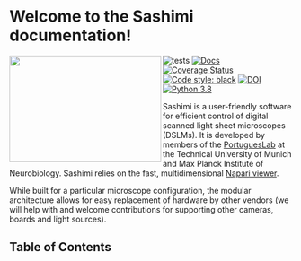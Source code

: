 # Welcome to the Sashimi documentation!

<img src="https://raw.githubusercontent.com/portugueslab/sashimi/master/sashimi/icons/main_icon.png" align="left" height="190" width="270">


![tests](https://github.com/portugueslab/sashimi/workflows/tests/badge.svg?branch=master)
[![Docs](https://img.shields.io/badge/docs-dev-brightgreen)](https://portugueslab.github.io/sashimi/)
[![Coverage Status](https://coveralls.io/repos/github/portugueslab/sashimi/badge.svg)](https://coveralls.io/github/portugueslab/sashimi)
[![Code style: black](https://img.shields.io/badge/code%20style-black-000000.svg)](https://github.com/psf/black)
[![DOI](https://zenodo.org/badge/DOI/10.5281/zenodo.4122062.svg)](https://doi.org/10.5281/zenodo.4122062)
[![Python 3.8](https://img.shields.io/badge/python-3.8-blue.svg)](https://www.python.org/)

Sashimi is a user-friendly software for efficient control of digital scanned light sheet microscopes (DSLMs).
It is developed by members of the [PortuguesLab](http://www.portugueslab.com/)
 at the Technical University of Munich and Max Planck Institute of Neurobiology. Sashimi relies on the fast, multidimensional
 [Napari viewer](https://github.com/napari/napari).
 
While built for a particular microscope configuration, the modular architecture allows for easy replacement of
hardware by other vendors (we will help with and welcome contributions for supporting other cameras, boards and light sources).

## Table of Contents
 
```{tableofcontents}
```